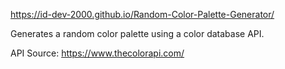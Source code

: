 https://id-dev-2000.github.io/Random-Color-Palette-Generator/

Generates a random color palette using a color database API.

API Source: https://www.thecolorapi.com/ 
